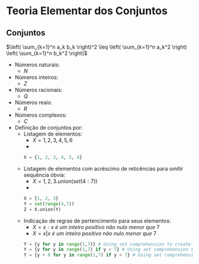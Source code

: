 # Teoria Elementar dos Conjuntos
## Conjuntos
$\left( \sum_{k=1}^n a_k b_k \right)^2 \leq \left( \sum_{k=1}^n a_k^2 \right) \left( \sum_{k=1}^n b_k^2 \right)$
- Números naturais: 
    - $N$
- Números inteiros:
    - $Z$
- Números racionais:
    - $Q$
- Números reais:
    - $R$
- Números complexos:
    - $C$
- Definição de conjuntos por:
    - Listagem de elementos: 
        - $X = {1, 2, 3, 4, 5, 6}$
        - 
        ```python title="Python code ..."
        X = {1, 2, 3, 4, 5, 6}
        ```
    - Listagem de elementos com acréscimo de reticências para omitir sequência óbvia: 
        - $X = {1, 2, 3}.union(set(4:7))$
        - 
        ```python title="Python code ..."
        X = {1, 2, 3}
        Y = set(range(4,7))
        Z = X.union(Y)
        ```
    - Indicação de regras de pertencimento para seus elementos:
        - $X = { x : x\ é\ um\ inteiro\ positivo\ não\ nulo\ menor\ que\ 7}$
        - $X = { x | x\ é\ um\ inteiro\ positivo\ não\ nulo\ menor\ que\ 7}$  
        ```python title="Python code ..."
        Y = {y for y in range(1,7)} # Using set comprehension to create a new set
        Y = {y for y in range(1,7) if y < 7} # Using set comprehension to create a new set
        Y = {y + 0 for y in range(1,7) if y < 7} # Using set comprehension to create a new set
        ```
